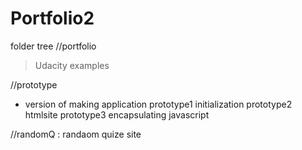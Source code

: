 # Portfolio2
folder tree
//portfolio
 > Udacity examples

//prototype
* version of making application 
 prototype1 initialization 
 prototype2 htmlsite 
 prototype3 encapsulating javascript 

//randomQ : randaom quize site
